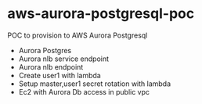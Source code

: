 # aws-aurora-postgresql-poc
POC to provision to AWS Aurora Postgresql 
* Aurora Postgres
* Aurora nlb service endpoint
* Aurora nlb endpoint
* Create user1 with lambda
* Setup master,user1 secret rotation with lambda
* Ec2 with Aurora Db access in public vpc
